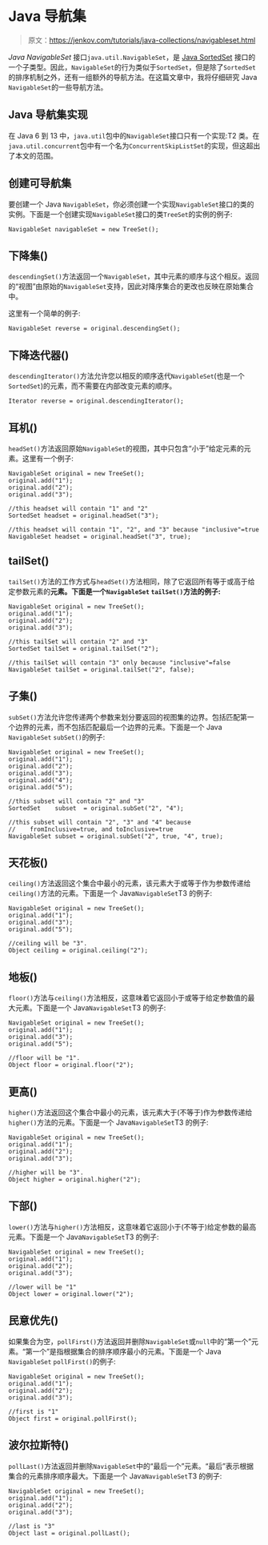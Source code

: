 # Java 导航集

> 原文：<https://jenkov.com/tutorials/java-collections/navigableset.html>

*Java* *NavigableSet* 接口`java.util.NavigableSet`，是 [Java SortedSet](sortedset.html) 接口的一个子类型。因此，`NavigableSet`的行为类似于`SortedSet`，但是除了`SortedSet`的排序机制之外，还有一组额外的导航方法。在这篇文章中，我将仔细研究 Java `NavigableSet`的一些导航方法。

## Java 导航集实现

在 Java 6 到 13 中，`java.util`包中的`NavigableSet`接口只有一个实现:T2 类。在`java.util.concurrent`包中有一个名为`ConcurrentSkipListSet`的实现，但这超出了本文的范围。

## 创建可导航集

要创建一个 Java `NavigableSet`，你必须创建一个实现`NavigableSet`接口的类的实例。下面是一个创建实现`NavigableSet`接口的类`TreeSet`的实例的例子:

```
NavigableSet navigableSet = new TreeSet();

```

## 下降集()

`descendingSet()`方法返回一个`NavigableSet`，其中元素的顺序与这个相反。返回的“视图”由原始的`NavigableSet`支持，因此对降序集合的更改也反映在原始集合中。

这里有一个简单的例子:

```
NavigableSet reverse = original.descendingSet();

```

## 下降迭代器()

`descendingIterator()`方法允许您以相反的顺序迭代`NavigableSet`(也是一个`SortedSet`)的元素，而不需要在内部改变元素的顺序。

```
Iterator reverse = original.descendingIterator();    

```

## 耳机()

`headSet()`方法返回原始`NavigableSet`的视图，其中只包含“小于”给定元素的元素。这里有一个例子:

```
NavigableSet original = new TreeSet();
original.add("1");
original.add("2");
original.add("3");

//this headset will contain "1" and "2"
SortedSet headset = original.headSet("3");

//this headset will contain "1", "2", and "3" because "inclusive"=true
NavigableSet headset = original.headSet("3", true);

```

## tailSet()

`tailSet()`方法的工作方式与`headSet()`方法相同，除了它返回所有等于或高于给定参数元素的**元素。下面是一个`NavigableSet` `tailSet()`方法的例子:**

```
NavigableSet original = new TreeSet();
original.add("1");
original.add("2");
original.add("3");

//this tailSet will contain "2" and "3"
SortedSet tailSet = original.tailSet("2");

//this tailSet will contain "3" only because "inclusive"=false
NavigableSet tailSet = original.tailSet("2", false);

```

## 子集()

`subSet()`方法允许您传递两个参数来划分要返回的视图集的边界。包括匹配第一个边界的元素，而不包括匹配最后一个边界的元素。下面是一个 Java `NavigableSet` `subSet()`的例子:

```
NavigableSet original = new TreeSet();
original.add("1");
original.add("2");
original.add("3");
original.add("4");
original.add("5");

//this subset will contain "2" and "3"
SortedSet    subset  = original.subSet("2", "4");

//this subset will contain "2", "3" and "4" because
//    fromInclusive=true, and toInclusive=true 
NavigableSet subset = original.subSet("2", true, "4", true);

```

## 天花板()

`ceiling()`方法返回这个集合中最小的元素，该元素大于或等于作为参数传递给`ceiling()`方法的元素。下面是一个 Java`NavigableSet`T3 的例子:

```
NavigableSet original = new TreeSet();
original.add("1");
original.add("3");
original.add("5");

//ceiling will be "3".
Object ceiling = original.ceiling("2");

```

## 地板()

`floor()`方法与`ceiling()`方法相反，这意味着它返回小于或等于给定参数值的最大元素。下面是一个 Java`NavigableSet`T3 的例子:

```
NavigableSet original = new TreeSet();
original.add("1");
original.add("3");
original.add("5");

//floor will be "1".
Object floor = original.floor("2");

```

## 更高()

`higher()`方法返回这个集合中最小的元素，该元素大于(不等于)作为参数传递给`higher()`方法的元素。下面是一个 Java`NavigableSet`T3 的例子:

```
NavigableSet original = new TreeSet();
original.add("1");
original.add("2");
original.add("3");

//higher will be "3".
Object higher = original.higher("2");

```

## 下部()

`lower()`方法与`higher()`方法相反，这意味着它返回小于(不等于)给定参数的最高元素。下面是一个 Java`NavigableSet`T3 的例子:

```
NavigableSet original = new TreeSet();
original.add("1");
original.add("2");
original.add("3");

//lower will be "1"
Object lower = original.lower("2");

```

## 民意优先()

如果集合为空，`pollFirst()`方法返回并删除`NavigableSet`或`null`中的“第一个”元素。“第一个”是指根据集合的排序顺序最小的元素。下面是一个 Java `NavigableSet` `pollFirst()`的例子:

```
NavigableSet original = new TreeSet();
original.add("1");
original.add("2");
original.add("3");

//first is "1"
Object first = original.pollFirst();

```

## 波尔拉斯特()

`pollLast()`方法返回并删除`NavigableSet`中的“最后一个”元素。“最后”表示根据集合的元素排序顺序最大。下面是一个 Java`NavigableSet`T3 的例子:

```
NavigableSet original = new TreeSet();
original.add("1");
original.add("2");
original.add("3");

//last is "3"
Object last = original.pollLast();

```